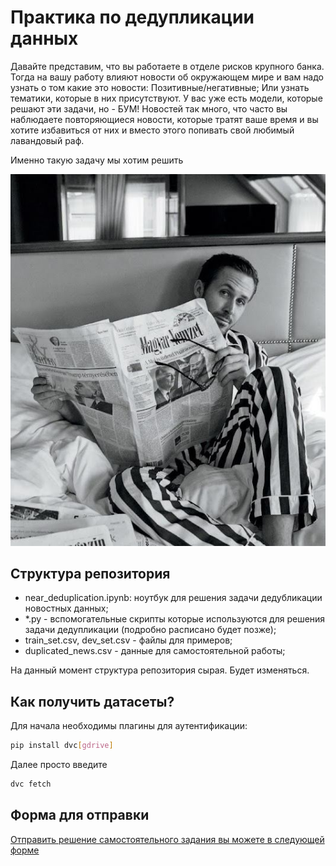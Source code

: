 # Практика по дедупликации данных

Давайте представим, что вы работаете в отделе рисков крупного банка. Тогда на вашу работу влияют новости об окружающем мире и вам надо узнать о том какие это новости:
Позитивные/негативные;
Или узнать тематики, которые в них присутствуют.
У вас уже есть модели, которые решают эти задачи, но - БУМ! Новостей так много, что часто вы наблюдаете повторяющиеся новости, которые тратят ваше время и вы хотите избавиться от них и вместо этого попивать свой любимый лавандовый раф.

Именно такую задачу мы хотим решить

![best_guy](./images/gos_read_news.jpeg)

## Структура репозитория
- near_deduplication.ipynb: ноутбук для решения задачи дедубликации новостных данных;
- *.py - вспомогательные скрипты которые используются для решения задачи дедупликации (подробно расписано будет позже);
- train_set.csv, dev_set.csv - файлы для примеров;
- duplicated_news.csv - данные для самостоятельной работы;

На данный момент структура репозитория сырая. Будет изменяться.

## Как получить датасеты?

Для начала необходимы плагины для аутентификации:

```bash
pip install dvc[gdrive]
```

Далее просто введите

```bash
dvc fetch
```
## Форма для отправки

[Отправить решение самостоятельного задания вы можете в следующей форме](https://forms.yandex.ru/u/6654b754d046881ae3e7267b/)
